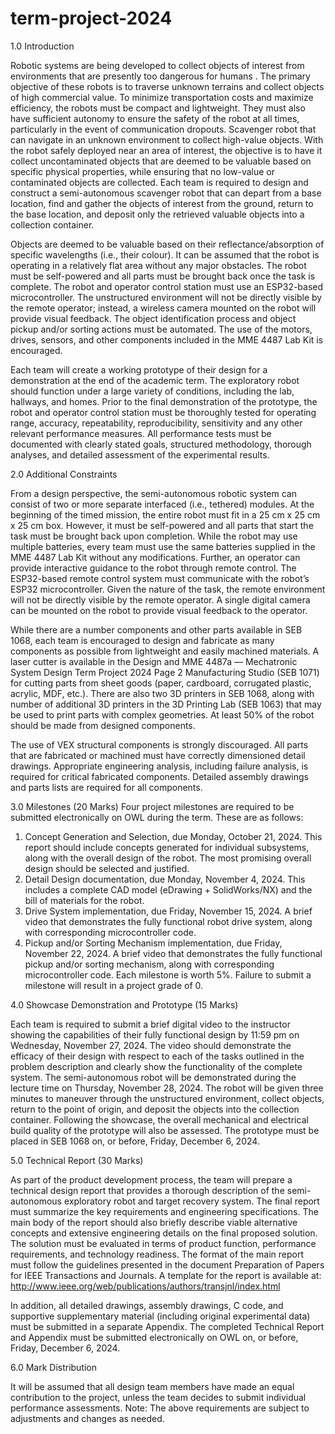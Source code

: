 # term-project-2024

1.0 Introduction 

Robotic systems are being developed to collect objects of interest from environments that are presently too dangerous for humans . The primary objective of these robots is to traverse unknown terrains and collect objects of high commercial value. To minimize transportation costs and maximize efficiency, the robots must be compact and lightweight. They must also have sufficient autonomy to ensure the safety of the robot at all times, particularly in the event of communication dropouts. Scavenger robot that can navigate in an unknown environment to collect high-value objects. With the robot safely deployed near an area of interest, the objective is to have it collect uncontaminated objects that are deemed to be valuable based on specific physical properties, while ensuring that no low-value or contaminated objects are collected. Each team is required to design and construct a semi-autonomous scavenger robot that can depart from a base location, find  and gather the objects of interest from the ground, return to the base location, and deposit only the retrieved valuable objects into a collection container. 

Objects are deemed to be valuable based on their reflectance/absorption of specific wavelengths (i.e., their colour). It can be assumed that the robot is operating in a relatively flat area without any major obstacles. The robot must be self-powered and all parts must be brought back once the task is complete. The robot and operator control station must use an ESP32-based microcontroller. The unstructured environment will not be directly visible by the remote operator; instead, a wireless camera mounted on the robot will provide visual feedback. The object identification process and object pickup and/or sorting actions must be automated. The use of the motors, drives, sensors, and other components included in the MME 4487 Lab Kit is encouraged. 

Each team will create a working prototype of their design for a demonstration at the end of the academic term. The exploratory robot should function under a large variety of conditions, including the lab, hallways, and homes. Prior to the final demonstration of the prototype, the robot and operator control station must be thoroughly tested for operating range, accuracy, repeatability, reproducibility, sensitivity and any other relevant performance measures. All performance tests must be
documented with clearly stated goals, structured methodology, thorough analyses, and detailed assessment of the experimental results.

2.0 Additional Constraints

From a design perspective, the semi-autonomous robotic system can consist of two or more separate interfaced (i.e., tethered) modules. At the beginning of the timed mission, the entire robot must fit in a 25 cm x 25 cm x 25 cm box. However, it must be
self-powered and all parts that start the task must be brought back upon completion. While the robot may use multiple batteries, every team must use the same batteries supplied in the MME 4487 Lab Kit without any modifications. Further, an operator
can provide interactive guidance to the robot through remote control. The ESP32-based remote control system must communicate with the robot’s ESP32 microcontroller. Given the nature of the task, the remote environment will not be directly visible by the remote operator. A single digital camera can be mounted on the robot to provide visual feedback to the operator. 

While there are a number components and other parts available in SEB 1068, each team is encouraged to design and fabricate as many components as possible from lightweight and easily machined materials. A laser cutter is available in the Design and MME 4487a — Mechatronic System Design Term Project 2024 Page 2 Manufacturing Studio (SEB 1071) for cutting parts from sheet goods (paper, cardboard, corrugated plastic, acrylic, MDF, etc.). There are also two 3D printers in SEB 1068, along with number of additional 3D printers in the 3D Printing Lab (SEB 1063) that may be used to print parts with complex geometries. At least 50% of the robot should be made from designed components. 

The use of VEX structural components is strongly discouraged. All parts that are fabricated or machined must have correctly dimensioned detail drawings. Appropriate engineering analysis, including failure analysis, is required for critical fabricated components. Detailed assembly drawings and parts lists are required for all components.

3.0 Milestones (20 Marks)
Four project milestones are required to be submitted electronically on OWL during the term. These are as follows:
1. Concept Generation and Selection, due Monday, October 21, 2024. This report should include concepts generated for individual subsystems, along with the overall design of the robot. The most promising overall design should be selected and justified.
2. Detail Design documentation, due Monday, November 4, 2024. This includes a complete CAD model (eDrawing + SolidWorks/NX) and the bill of materials for the robot.
3. Drive System implementation, due Friday, November 15, 2024. A brief video that demonstrates the fully functional robot drive system, along with corresponding microcontroller code.
4. Pickup and/or Sorting Mechanism implementation, due Friday, November 22, 2024. A brief video that demonstrates the fully functional pickup and/or sorting mechanism, along with corresponding microcontroller code. Each milestone is worth 5%. Failure to submit a milestone will result in a project grade of 0.

4.0 Showcase Demonstration and Prototype (15 Marks)

Each team is required to submit a brief digital video to the instructor showing the capabilities of their fully functional design by 11:59 pm on Wednesday, November 27, 2024. The video should demonstrate the efficacy of their design with respect to each of the tasks outlined in the problem description and clearly show the functionality of the complete system. The semi-autonomous robot will be demonstrated during the lecture time on Thursday, November 28, 2024. The robot will be given three minutes to maneuver through the unstructured environment, collect objects, return to the point of origin, and deposit the objects into the collection container. Following the showcase, the overall mechanical and electrical build quality of the prototype will also be assessed. The prototype must be placed in SEB 1068 on, or before, Friday, December 6, 2024.

5.0 Technical Report (30 Marks)

As part of the product development process, the team will prepare a technical design report that provides a thorough description of the semi-autonomous exploratory robot and target recovery system. The final report must summarize the key requirements and engineering specifications. The main body of the report should also briefly describe viable alternative concepts and extensive engineering details on the final proposed solution. The solution must be evaluated in terms of product function, performance requirements, and technology readiness. The format of the main report must follow the guidelines presented in the document Preparation of Papers for IEEE Transactions and Journals. A template for the report is available at: http://www.ieee.org/web/publications/authors/transjnl/index.html 

In addition, all detailed drawings, assembly drawings, C code, and supportive supplementary material (including original experimental data) must be submitted in a separate Appendix. The completed Technical Report and Appendix must be submitted electronically on OWL on, or before, Friday, December 6, 2024.

6.0 Mark Distribution

It will be assumed that all design team members have made an equal contribution to the project, unless the team decides to
submit individual performance assessments.
Note: The above requirements are subject to adjustments and changes as needed.